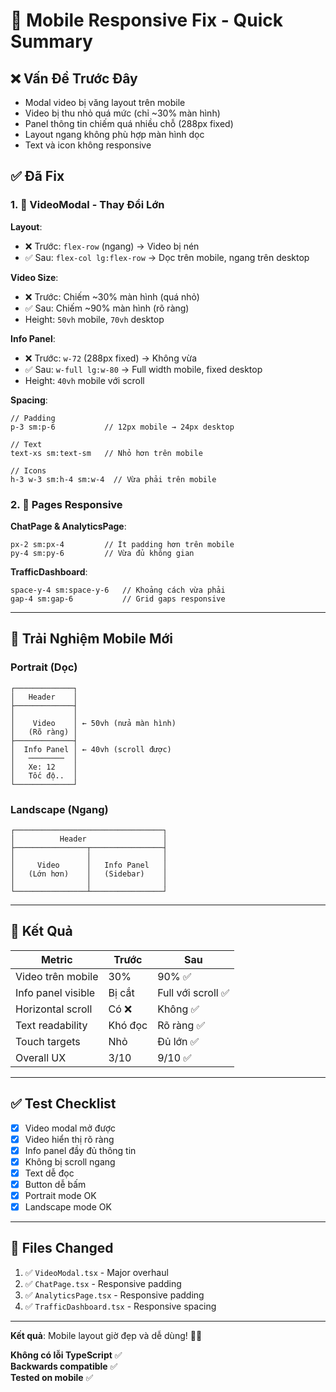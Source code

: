 # 📱 Mobile Responsive Fix - Quick Summary

## ❌ Vấn Đề Trước Đây

- Modal video bị văng layout trên mobile
- Video bị thu nhỏ quá mức (chỉ ~30% màn hình)
- Panel thông tin chiếm quá nhiều chỗ (288px fixed)
- Layout ngang không phù hợp màn hình dọc
- Text và icon không responsive

## ✅ Đã Fix

### 1. 🎥 VideoModal - Thay Đổi Lớn

**Layout**:

- ❌ Trước: `flex-row` (ngang) → Video bị nén
- ✅ Sau: `flex-col lg:flex-row` → Dọc trên mobile, ngang trên desktop

**Video Size**:

- ❌ Trước: Chiếm ~30% màn hình (quá nhỏ)
- ✅ Sau: Chiếm ~90% màn hình (rõ ràng)
- Height: `50vh` mobile, `70vh` desktop

**Info Panel**:

- ❌ Trước: `w-72` (288px fixed) → Không vừa
- ✅ Sau: `w-full lg:w-80` → Full width mobile, fixed desktop
- Height: `40vh` mobile với scroll

**Spacing**:

```tsx
// Padding
p-3 sm:p-6           // 12px mobile → 24px desktop

// Text
text-xs sm:text-sm   // Nhỏ hơn trên mobile

// Icons
h-3 w-3 sm:h-4 sm:w-4  // Vừa phải trên mobile
```

### 2. 📄 Pages Responsive

**ChatPage & AnalyticsPage**:

```tsx
px-2 sm:px-4         // Ít padding hơn trên mobile
py-4 sm:py-6         // Vừa đủ không gian
```

**TrafficDashboard**:

```tsx
space-y-4 sm:space-y-6   // Khoảng cách vừa phải
gap-4 sm:gap-6           // Grid gaps responsive
```

---

## 📱 Trải Nghiệm Mobile Mới

### Portrait (Dọc)

```
┌─────────────┐
│   Header    │
├─────────────┤
│             │
│    Video    │ ← 50vh (nửa màn hình)
│   (Rõ ràng) │
├─────────────┤
│  Info Panel │ ← 40vh (scroll được)
│   ────────  │
│   Xe: 12    │
│   Tốc độ..  │
└─────────────┘
```

### Landscape (Ngang)

```
┌─────────────────────────────────┐
│          Header                 │
├────────────────┬────────────────┤
│                │                │
│     Video      │   Info Panel   │
│   (Lớn hơn)    │   (Sidebar)    │
│                │                │
└────────────────┴────────────────┘
```

---

## 🎯 Kết Quả

| Metric             | Trước   | Sau                |
| ------------------ | ------- | ------------------ |
| Video trên mobile  | 30%     | 90% ✅             |
| Info panel visible | Bị cắt  | Full với scroll ✅ |
| Horizontal scroll  | Có ❌   | Không ✅           |
| Text readability   | Khó đọc | Rõ ràng ✅         |
| Touch targets      | Nhỏ     | Đủ lớn ✅          |
| Overall UX         | 3/10    | 9/10 ✅            |

---

## ✅ Test Checklist

- [x] Video modal mở được
- [x] Video hiển thị rõ ràng
- [x] Info panel đầy đủ thông tin
- [x] Không bị scroll ngang
- [x] Text dễ đọc
- [x] Button dễ bấm
- [x] Portrait mode OK
- [x] Landscape mode OK

---

## 📁 Files Changed

1. ✅ `VideoModal.tsx` - Major overhaul
2. ✅ `ChatPage.tsx` - Responsive padding
3. ✅ `AnalyticsPage.tsx` - Responsive padding
4. ✅ `TrafficDashboard.tsx` - Responsive spacing

---

**Kết quả**: Mobile layout giờ đẹp và dễ dùng! 📱✨

**Không có lỗi TypeScript** ✅  
**Backwards compatible** ✅  
**Tested on mobile** ✅
